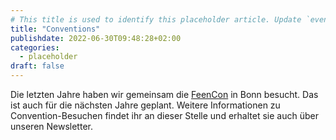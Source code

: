 ```yaml
---
# This title is used to identify this placeholder article. Update `events/list.html` accordingly.
title: "Conventions"
publishdate: 2022-06-30T09:48:28+02:00
categories:
  - placeholder
draft: false
---
```


Die letzten Jahre haben wir gemeinsam die [FeenCon](http://www.feencon.de/) in Bonn besucht. 
Das ist auch für die nächsten Jahre geplant. Weitere Informationen zu Convention-Besuchen findet ihr an dieser Stelle 
und erhaltet sie auch über unseren Newsletter. 

<!--
Aktuell gibt es keine konkreten Planungen, weitere Conventions oder Messen außer der FeenCon zu besuchen - aber das 
kann sich schnell ändern. Am besten den Newsletter abonnieren, um auf dem Laufenden zu bleiben
!-->
